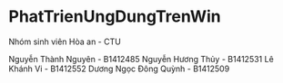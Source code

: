 # PhatTrienUngDungTrenWin

Nhóm sinh viên Hòa an - CTU

Nguyễn Thành Nguyên - B1412485
Nguyễn Hương Thủy - B1412531
Lê Khánh Vi - B1412552
Dương Ngọc Đông Quỳnh - B1412509


